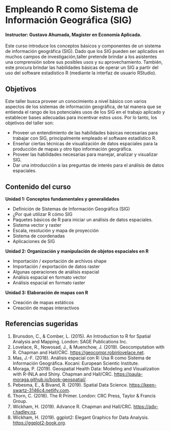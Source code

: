 #  Empleando R como Sistema de Información Geográfica (SIG)

#### Instructor: Gustavo Ahumada, Magíster en Economía Aplicada.


Este curso introduce los conceptos básicos y componentes de un sistema de información geográfica (SIG). Dado que los SIG pueden ser aplicados en muchos campos de investigación,taller pretende brindar a los asistentes una comprensión sobre sus posibles usos y su aprovechamiento. También, este procura brindar las habilidades básicas de operar un SIG a partir del uso del software estadístico R (mediante la interfaz de usuario RStudio). 


## Objetivos 

Este taller  busca proveer un conocimiento a nivel básico con varios aspectos de los sistemas de información geográfica, de tal manera que se entienda el rango de los potenciales usos de los SIG en el trabajo aplicado y establecer bases adecuadas para incentivar estos usos. Por lo tanto, los objetivos del taller  son:

* 	Proveer un entendimiento de las habilidades básicas necesarias para trabajar con SIG, principalmente empleado el software estadístico R.
* 	Enseñar ciertas técnicas de visualización de datos espaciales para la producción de mapas y otro tipo información geográfica.
* 	Proveer  las habilidades necesarias para manejar, analizar y visualizar SIG.
* Dar una introducción a las preguntas de interés para el análisis de datos espaciales.

## Contenido del curso
**Unidad 1: Conceptos fundamentales y generalidades**
* Definición de Sistemas de Información Geográfica (SIG)
* ¿Por qué utilizar R cómo SIG
*	Paquetes básicos de R para iniciar un análisis de datos espaciales.
*	Sistema vector y raster
*	Escala, resolución y mapa de proyección
*	Sistema de coordenadas
*	Aplicaciones de SIG


**Unidad 2: Organización y manipulación de objetos espaciales en R**
*	Importación / exportación de archivos shape
*	Importación / exportación de datos raster
*	Algunas operaciones de análisis espacial
*	Análisis espacial en formato vector
*	Análisis espacial en formato raster


**Unidad 3: Elaboración de mapas con R**
*	Creación de mapas estáticos 
*	Creación de mapas interactivos


## Referencias sugeridas

1. Brunsdon, C., & Comber, L. (2015). An Introduction to R for Spatial Analysis and Mapping. London: SAGE Publications Inc.
2. Lovelace, R., Nowosad, J., & Muenchow, J. (2019). Geocomputation with R. Chapman and Hall/CRC. https://geocompr.robinlovelace.net.
3. Mas, J.-F. (2018). Análisis espacial con R: Usa R como Sistema de Información Geográfica. Kocani: European Scientic Institute.
4. Moraga, P. (2019). Geospatial Health Data: Modeling and Visualization with R-INLA and Shiny. Chapman and Hall/CRC. https://paula-moraga.github.io/book-geospatial/.
5. Pebesma, E., & Bivand, R. (2019). Spatial Data Science. https://keen-swartz-3146c4.netlify.com.
6. Thorn, C. (2016). The R Primer. London: CRC Press, Taylor & Francis Group.
7. Wickham, H. (2019). Advance R. Chapman and Hall/CRC. https://adv-r.hadley.nz.
8. Wickham, H. (2019). ggplot2: Elegant Graphics for Data Analysis. https://ggplot2-book.org.


